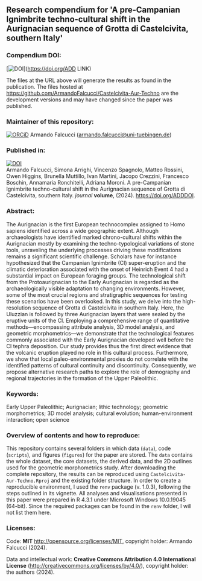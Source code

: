 
## Research compendium for 'A pre-Campanian Ignimbrite techno-cultural shift in the Aurignacian sequence of Grotta di Castelcivita, southern Italy' 

### Compendium DOI:

[![DOI](https://zenodo.org/badge/DOI/ADDDOI.svg)](https://doi.org/ADD LINK)

The files at the URL above will generate the results as found in the publication. The files hosted at <https://github.com/ArmandoFalcucci/Castelcivita-Aur-Techno> are the development versions and may have changed since the paper was published.

### Maintainer of this repository:

[![ORCiD](https://img.shields.io/badge/ORCiD-0000-0002-3255-1005-green.svg)](http://orcid.org/0000-0002-3255-1005) Armando Falcucci (<armando.falcucci@uni-tuebingen.de>) 

### Published in:

[![DOI](https://zenodo.org/badge/DOI/ADDDOI.svg)](https://doi.org/ADDDOI)  
Armando Falcucci, Simona Arrighi, Vincenzo Spagnolo, Matteo Rossini, Owen Higgins, Brunella Muttillo, Ivan Martini, Jacopo Crezzini, Francesco Boschin, Annamaria Ronchitelli, Adriana Moroni. A pre-Campanian Ignimbrite techno-cultural shift in the Aurignacian sequence of Grotta di Castelcivita, southern Italy. _journal_ __volume__, (2024). https://doi.org/ADDDOI.

### Abstract:

The Aurignacian is the first European technocomplex assigned to Homo sapiens identified across a wide geographic extent. Although archaeologists have identified marked chrono-cultural shifts within the Aurignacian mostly by examining the techno-typological variations of stone tools, unraveling the underlying processes driving these modifications remains a significant scientific challenge. Scholars have for instance hypothesized that the Campanian Ignimbrite (CI) super-eruption and the climatic deterioration associated with the onset of Heinrich Event 4 had a substantial impact on European foraging groups. The technological shift from the Protoaurignacian to the Early Aurignacian is regarded as the archaeologically visible adaptation to changing environments. However, some of the most crucial regions and stratigraphic sequences for testing these scenarios have been overlooked. In this study, we delve into the high-resolution sequence of Grotta di Castelcivita in southern Italy. Here, the Uluzzian is followed by three Aurignacian layers that were sealed by the eruptive units of the CI. Employing a comprehensive range of quantitative methods—encompassing attribute analysis, 3D model analysis, and geometric morphometrics—we demonstrate that the technological features commonly associated with the Early Aurignacian developed well before the CI tephra deposition. Our study provides thus the first direct evidence that the volcanic eruption played no role in this cultural process. Furthermore, we show that local paleo-environmental proxies do not correlate with the identified patterns of cultural continuity and discontinuity. Consequently, we propose alternative research paths to explore the role of demography and regional trajectories in the formation of the Upper Paleolithic.

### Keywords:

Early Upper Paleolithic; Aurignacian; lithic technology; geometric morphometrics; 3D model analysis; cultural evolution; human-environment interaction; open science

### Overview of contents and how to reproduce:

This repository contains several folders in which data (`data`), code (`scripts`), and figures (`figures`) for the paper are stored. The `data` contains the whole dataset, the core datasets, the derived data, and the 2D outlines used for the geometric morphometrics study. After downloading the complete repository, the results can be reproduced using `Castelcivita-Aur-Techno.Rproj` and the existing folder structure. In order to create a reproducible environment, I used the `renv` package (v. 1.0.3), following the steps outlined in its vignette. All analyses and visualisations presented in this paper were prepared in R 4.3.1 under Microsoft Windows 10.0.19045 (64-bit). Since the required packages can be found in the `renv` folder, I will not list them here.

### Licenses:

Code: __MIT__ <http://opensource.org/licenses/MIT>, copyright holder: Armando Falcucci (2024).

Data and intellectual work: __Creative Commons Attribution 4.0 International License__ (http://creativecommons.org/licenses/by/4.0/), copyright holder: the authors (2024).

